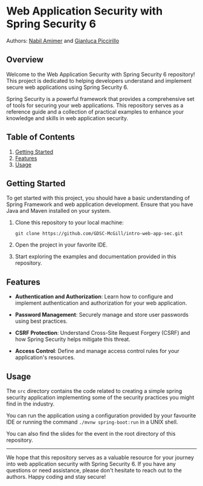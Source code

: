 # Web Application Security with Spring Security 6

Authors: [Nabil Amimer](https://github.com/AmimerNabil) and [Gianluca Piccirillo](https://github.com/GianlucaP106)

## Overview

Welcome to the Web Application Security with Spring Security 6 repository! This project is dedicated to helping developers understand and implement secure web applications using Spring Security 6. 

Spring Security is a powerful framework that provides a comprehensive set of tools for securing your web applications. This repository serves as a reference guide and a collection of practical examples to enhance your knowledge and skills in web application security.

## Table of Contents

1. [Getting Started](#getting-started)
2. [Features](#features)
3. [Usage](#usage)

## Getting Started

To get started with this project, you should have a basic understanding of Spring Framework and web application development. Ensure that you have Java and Maven installed on your system.

1. Clone this repository to your local machine:

   ```shell
   git clone https://github.com/GDSC-McGill/intro-web-app-sec.git
   ```

2. Open the project in your favorite IDE.

3. Start exploring the examples and documentation provided in this repository.

## Features

- **Authentication and Authorization**: Learn how to configure and implement authentication and authorization for your web application.

- **Password Management**: Securely manage and store user passwords using best practices.

- **CSRF Protection**: Understand Cross-Site Request Forgery (CSRF) and how Spring Security helps mitigate this threat.

- **Access Control**: Define and manage access control rules for your application's resources.

## Usage

The `src` directory contains the code related to creating a simple spring security application implementing some of the security practices you might find in the industry.

You can run the application using a configuration provided by your favourite IDE or running the command `./mvnw spring-boot:run` in a UNIX shell.

You can also find the slides for the event in the root directory of this repository.

---

We hope that this repository serves as a valuable resource for your journey into web application security with Spring Security 6. If you have any questions or need assistance, please don't hesitate to reach out to the authors. Happy coding and stay secure!
